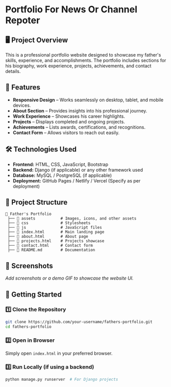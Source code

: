  # Portfolio For News Or Channel Repoter

## 🖥️ Project Overview
This is a professional portfolio website designed to showcase my father's skills, experience, and accomplishments. The portfolio includes sections for his biography, work experience, projects, achievements, and contact details.

## 🚀 Features
- **Responsive Design** – Works seamlessly on desktop, tablet, and mobile devices.
- **About Section** – Provides insights into his professional journey.
- **Work Experience** – Showcases his career highlights.
- **Projects** – Displays completed and ongoing projects.
- **Achievements** – Lists awards, certifications, and recognitions.
- **Contact Form** – Allows visitors to reach out easily.

## 🛠️ Technologies Used
- **Frontend:** HTML, CSS, JavaScript, Bootstrap
- **Backend:** Django (if applicable) or any other framework used
- **Database:** MySQL / PostgreSQL (if applicable)
- **Deployment:** GitHub Pages / Netlify / Vercel (Specify as per deployment)

## 📂 Project Structure
```
📁 Father's Portfolio
 ├── 📂 assets           # Images, icons, and other assets
 ├── 📂 css              # Stylesheets
 ├── 📂 js               # JavaScript files
 ├── 📜 index.html       # Main landing page
 ├── 📜 about.html       # About page
 ├── 📜 projects.html    # Projects showcase
 ├── 📜 contact.html     # Contact form
 ├── 📜 README.md        # Documentation
```

## 📸 Screenshots
_Add screenshots or a demo GIF to showcase the website UI._

## 🚀 Getting Started
### 1️⃣ Clone the Repository
```sh
git clone https://github.com/your-username/fathers-portfolio.git
cd fathers-portfolio
```
### 2️⃣ Open in Browser
Simply open `index.html` in your preferred browser.

### 3️⃣ Run Locally (if using a backend)
```sh
python manage.py runserver  # For Django projects
```

 
